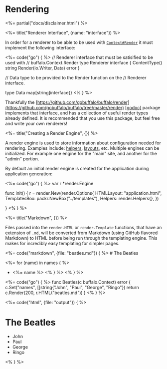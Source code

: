 # Rendering

<%= partial("docs/disclaimer.html") %>

<%= title("Renderer Interface", {name: "interface"}) %>

In order for a renderer to be able to be used with [`Context#Render`](/docs/context) it must implement the following interface:

<%= code("go") { %>
// Renderer interface that must be satisified to be used with
// buffalo.Context.Render
type Renderer interface {
  ContentType() string
  Render(io.Writer, Data) error
}

// Data type to be provided to the Render function on the
// Renderer interface.

type Data map[string]interface{}
<% } %>

Thankfully the [https://github.com/gobuffalo/buffalo/render](https://github.com/gobuffalo/buffalo/tree/master/render) [[godoc]](https://godoc.org/github.com/gobuffalo/buffalo/render) package implements that interface, and has a collection of useful render types already defined. It is recommended that you use this package, but feel free and write your own renderers!

<%= title("Creating a Render Engine", {}) %>

A render engine is used to store information about configuration needed for rendering. Examples include: [helpers](/docs/helpers), [layouts](/docs/layouts), etc. Multiple engines can be initialized. For example one engine for the "main" site, and another for the "admin" portion.

By default an initial render engine is created for the application during application generation:

<%= code("go") { %>
var r *render.Engine

func init() {
  r = render.New(render.Options{
    HTMLLayout: "application.html",
    TemplatesBox: packr.NewBox("../templates"),
    Helpers: render.Helpers{},
  })

}
<% } %>

<%= title("Markdown", {}) %>

Files passed into the `render.HTML` or `render.Template` functions, that have an extension of `.md`, will be converted from Markdown (using GitHub flavored Markdown) to HTML before being run through the templating engine. This makes for incredibly easy templating for simpler pages.

<div class="code-tabs">
<%= code("markdown", {file: "beatles.md"}) { %>
# The Beatles

\<%= for (name) in names { %>
* \<%= name %>
\<% } %>
<% } %>

<%= code("go") { %>
func Beatles(c buffalo.Context) error {
  c.Set("names", []string{"John", "Paul", "George", "Ringo"})
  return c.Render(200, r.HTML("beatles.md"))
}
<% } %>

<%= code("html", {file: "output"}) { %>
<h1>The Beatles</h1>

<ul>
  <li>John</li>
  <li>Paul</li>
  <li>George</li>
  <li>Ringo</li>
</ul>
<% } %>
</div>
